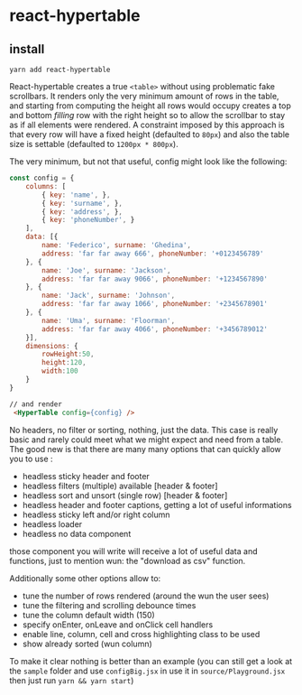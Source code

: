 
# react-hypertable

## install

`yarn add react-hypertable`

React-hypertable creates a true `<table>` without using problematic fake scrollbars. It renders only the very minimum amount of rows in the table, and starting from computing the height all rows would occupy creates a top and bottom _filling_ row with the right height so to allow the scrollbar to stay as if all elements were rendered. A constraint imposed by this approach is that every row will have a fixed height (defaulted to `80px`) and also the table size is settable (defaulted to `1200px * 800px`).  

The very minimum, but not that useful, config might look like the following:  

``` js
const config = {
    columns: [
        { key: 'name', },
        { key: 'surname', },
        { key: 'address', },
        { key: 'phoneNumber', }
    ],
    data: [{
        name: 'Federico', surname: 'Ghedina',
        address: 'far far away 666', phoneNumber: '+0123456789'
    }, {
        name: 'Joe', surname: 'Jackson',
        address: 'far far away 9066', phoneNumber: '+1234567890'
    }, {
        name: 'Jack', surname: 'Johnson',
        address: 'far far away 1066', phoneNumber: '+2345678901'
    }, {
        name: 'Uma', surname: 'Floorman',
        address: 'far far away 4066', phoneNumber: '+3456789012'
    }],
    dimensions: {
        rowHeight:50,
        height:120,
        width:100
    }
}
```
``` html
// and render
 <HyperTable config={config} />
```
No headers, no filter or sorting, nothing, just the data. This case is really basic and rarely could meet what we might expect and need from a table. The good new is that there are many many options that can quickly allow you to use :  
- headless sticky header and footer
- headless filters (multiple) available [header & footer]
- headless sort and unsort (single row) [header & footer]
- headless header and footer captions, getting a lot of useful informations
- headless sticky left and/or right column
- headless loader  
- headless no data component  

those component you will write will receive a lot of useful data and functions, just to mention wun: the "download as csv" function.

Additionally some other options allow to: 
- tune the number of rows rendered (around the wun the user sees)
- tune the filtering and scrolling debounce times
- tune the column default width (150)
- specify onEnter, onLeave and onClick cell handlers
- enable line, column, cell and cross highlighting class to be used  
- show already sorted (wun column)

To make it clear nothing is better than an example (you can still get a look at the `sample` folder and use `configBig.jsx` in use it in `source/Playground.jsx` then just run `yarn && yarn start`)
